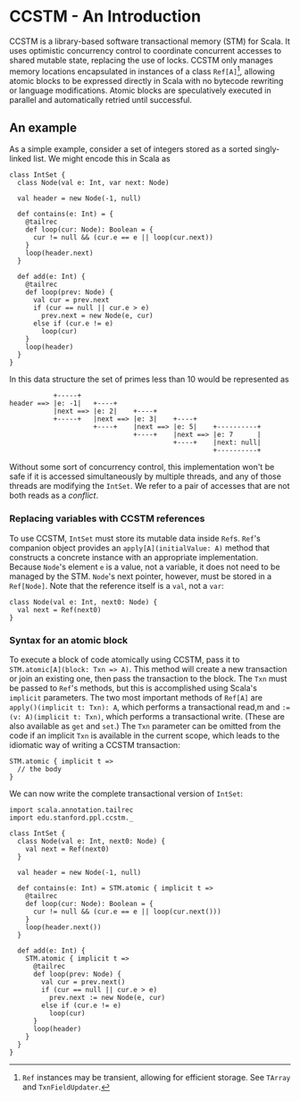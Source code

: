 # CCSTM - An Introduction

CCSTM is a library-based software transactional memory (STM) for Scala.
It uses optimistic concurrency control to coordinate concurrent accesses
to shared mutable state, replacing the use of locks.  CCSTM only manages
memory locations encapsulated in instances of a class `Ref[A]`[^1],
allowing atomic blocks to be expressed directly in Scala with no bytecode
rewriting or language modifications.  Atomic blocks are speculatively
executed in parallel and automatically retried until successful.

[^1]: `Ref` instances may be transient, allowing for efficient storage.
See `TArray` and `TxnFieldUpdater`.

## An example

As a simple example, consider a set of integers stored as a sorted
singly-linked list.  We might encode this in Scala as

    class IntSet {
      class Node(val e: Int, var next: Node)
    
      val header = new Node(-1, null)

      def contains(e: Int) = {
        @tailrec
        def loop(cur: Node): Boolean = {
          cur != null && (cur.e == e || loop(cur.next))
        }
        loop(header.next)
      }

      def add(e: Int) {
        @tailrec
        def loop(prev: Node) {
          val cur = prev.next
          if (cur == null || cur.e > e)
            prev.next = new Node(e, cur)
          else if (cur.e != e)
            loop(cur)
        }
        loop(header)
      }
    }

In this data structure the set of primes less than 10 would be represented as

               +-----+
    header ==> |e: -1|   +----+
               |next ==> |e: 2|    +----+
               +-----+   |next ==> |e: 3|    +----+
                         +----+    |next ==> |e: 5|    +----------+
                                   +----+    |next ==> |e: 7      |
                                             +----+    |next: null|
                                                       +----------+

Without some sort of concurrency control, this implementation won't be
safe if it is accessed simultaneously by multiple threads, and any of
those threads are modifying the `IntSet`.  We refer to a pair of accesses
that are not both reads as a *conflict*.

### Replacing variables with CCSTM references

To use CCSTM, `IntSet` must store its mutable data inside `Ref`s.
`Ref`'s companion object provides an `apply[A](initialValue: A)` method
that constructs a concrete instance with an appropriate implementation.
Because `Node`'s element `e` is a value, not a variable, it does not need
to be managed by the STM.  `Node`'s next pointer, however, must be stored
in a `Ref[Node]`.  Note that the reference itself is a `val`, not a `var`:

    class Node(val e: Int, next0: Node) {
      val next = Ref(next0)
    }

### Syntax for an atomic block

To execute a block of code atomically using CCSTM, pass it to
`STM.atomic[A](block: Txn => A)`.  This method will create a new
transaction or join an existing one, then pass the transaction to
the block.  The `Txn` must be passed to `Ref`'s methods, but this is
accomplished using Scala's `implicit` parameters.  The two most important
methods of `Ref[A]` are `apply()(implicit t: Txn): A`, which performs
a transactional read,m and `:=(v: A)(implicit t: Txn)`, which performs
a transactional write.  (These are also available as `get` and `set`.)
The `Txn` parameter can be omitted from the code if an implicit `Txn`
is available in the current scope, which leads to the idiomatic way of
writing a CCSTM transaction:

    STM.atomic { implicit t =>
      // the body
    }

We can now write the complete transactional version of `IntSet`:

    import scala.annotation.tailrec
    import edu.stanford.ppl.ccstm._

    class IntSet {
      class Node(val e: Int, next0: Node) {
        val next = Ref(next0)
      }

      val header = new Node(-1, null)
      
      def contains(e: Int) = STM.atomic { implicit t =>
        @tailrec
        def loop(cur: Node): Boolean = {
          cur != null && (cur.e == e || loop(cur.next()))
        }
        loop(header.next())
      }

      def add(e: Int) {
        STM.atomic { implicit t =>
          @tailrec
          def loop(prev: Node) {
            val cur = prev.next()
            if (cur == null || cur.e > e)
              prev.next := new Node(e, cur)
            else if (cur.e != e)
              loop(cur)
          }
          loop(header)
        }
      }
    }
